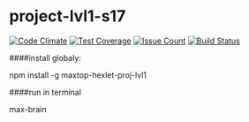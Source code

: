 # project-lvl1-s17
[![Code Climate](https://codeclimate.com/github/maximtop/project-lvl1-s17/badges/gpa.svg)](https://codeclimate.com/github/maximtop/project-lvl1-s17)
[![Test Coverage](https://codeclimate.com/github/maximtop/project-lvl1-s17/badges/coverage.svg)](https://codeclimate.com/github/maximtop/project-lvl1-s17/coverage)
[![Issue Count](https://codeclimate.com/github/maximtop/project-lvl1-s17/badges/issue_count.svg)](https://codeclimate.com/github/maximtop/project-lvl1-s17)
[![Build Status](https://travis-ci.org/maximtop/project-lvl1-s17.svg?branch=master)](https://travis-ci.org/maximtop/project-lvl1-s17)


####install globaly:

npm install -g maxtop-hexlet-proj-lvl1

####run in terminal 

max-brain
